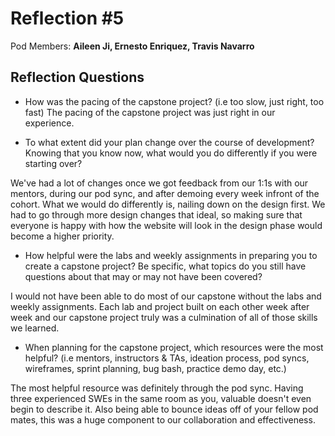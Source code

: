 # Reflection #5

Pod Members: **Aileen Ji, Ernesto Enriquez, Travis Navarro**

## Reflection Questions

* How was the pacing of the capstone project? (i.e too slow, just right, too fast) 
The pacing of the capstone project was just right in our experience.

* To what extent did your plan change over the course of development? Knowing that you know now, what would you do differently if you were starting over?

We've had a lot of changes once we got feedback from our 1:1s with our mentors, during our pod sync, and after demoing every week infront of the cohort. What we would do differently is, nailing down on the design first. We had to go through more design changes that ideal, so making sure that everyone is happy with how the website will look in the design phase would become a higher priority.

* How helpful were the labs and weekly assignments in preparing you to create a capstone project? Be specific, what topics do you still have questions about that may or may not have been covered?

I would not have been able to do most of our capstone without the labs and weekly assignments. Each lab and project built on each other week after week and our capstone project truly was a culmination of all of those skills we learned.


* When planning for the capstone project, which resources were the most helpful? (i.e mentors, instructors & TAs, ideation process, pod syncs, wireframes, sprint planning, bug bash, practice demo day, etc.)

The most helpful resource was definitely through the pod sync. Having three experienced SWEs in the same room as you, valuable doesn't even begin to describe it. Also being able to bounce ideas off of your fellow pod mates, this was a huge component to our collaboration and effectiveness.

